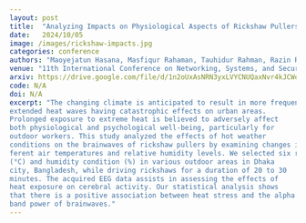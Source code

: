 ```yaml
---
layout: post
title:  "Analyzing Impacts on Physiological Aspects of Rickshaw Pullers due to Heat Exposure"
date:   2024/10/05
image: /images/rickshaw-impacts.jpg
categories: conference
authors: "Maoyejatun Hasana, Masfiqur Rahaman, Tauhidur Rahman, Razin Reaz Abedin, Md Toki Tahmid, Ishika Tarin, Sudipa Saha, Sutapa Dey Tithi, Zarin Tasnim Promi, Kazi Abdun Noor, Md Zahidul Islam Sanjid, Mahir Shahriar Dhrubo, Samira Akter, A. B. M. Alim Al Islam"
venue: "11th International Conference on Networking, Systems, and Security"
arxiv: https://drive.google.com/file/d/1n2oUxAsNRN3yxLVYCNUQaxNvr4kJCWo-/view
code: N/A
doi: N/A
excerpt: "The changing climate is anticipated to result in more frequent and
extended heat waves having catastrophic effects on urban areas.
Prolonged exposure to extreme heat is believed to adversely affect
both physiological and psychological well-being, particularly for
outdoor workers. This study analyzed the effects of hot weather
conditions on the brainwaves of rickshaw pullers by examining changes in EEG signals before and after driving rickshaws at dif-
ferent air temperatures and relative humidity levels. We selected six rickshaw pullers as participants for six levels of air temperature
(°C) and humidity condition (%) in various outdoor areas in Dhaka
city, Bangladesh, while driving rickshaws for a duration of 20 to 30
minutes. The acquired EEG data assists in assessing the effects of
heat exposure on cerebral activity. Our statistical analysis shows
that there is a positive association between heat stress and the alpha
band power of brainwaves."
---
```

